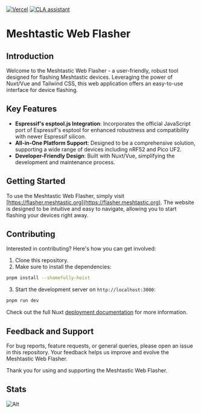 [![Vercel](https://img.shields.io/static/v1?label=Powered%20by&message=Vercel&style=flat&logo=vercel&color=000000)](https://vercel.com?utm_source=meshtastic&utm_campaign=oss)
[![CLA assistant](https://cla-assistant.io/readme/badge/meshtastic/web-flasher)](https://cla-assistant.io/meshtastic/web-flasher)

# Meshtastic Web Flasher

## Introduction
Welcome to the Meshtastic Web Flasher - a user-friendly, robust tool designed for flashing Meshtastic devices. Leveraging the power of Nuxt/Vue and Tailwind CSS, this web application offers an easy-to-use interface for device flashing.

## Key Features
- **Espressif's esptool.js Integration**: Incorporates the official JavaScript port of Espressif's esptool for enhanced robustness and compatibility with newer Espressif silicon.
- **All-in-One Platform Support**: Designed to be a comprehensive solution, supporting a wide range of devices including nRF52 and Pico UF2.
- **Developer-Friendly Design**: Built with Nuxt/Vue, simplifying the development and maintenance process.

## Getting Started
To use the Meshtastic Web Flasher, simply visit [https://flasher.meshtastic.org](https://flasher.meshtastic.org). The website is designed to be intuitive and easy to navigate, allowing you to start flashing your devices right away.

## Contributing
Interested in contributing? Here's how you can get involved:

1. Clone this repository.
2. Make sure to install the dependencies:
```bash
pnpm install --shamefully-hoist
```
3. Start the development server on `http://localhost:3000`:
```bash
pnpm run dev
```

Check out the full Nuxt [deployment documentation](https://nuxt.com/docs/getting-started/deployment#presets) for more information.

## Feedback and Support
For bug reports, feature requests, or general queries, please open an issue in this repository. Your feedback helps us improve and evolve the Meshtastic Web Flasher.

Thank you for using and supporting the Meshtastic Web Flasher.

## Stats

![Alt](https://repobeats.axiom.co/api/embed/b5590d57a9c3443c86121c36ded22aeb28f709d2.svg "Repobeats analytics image")
